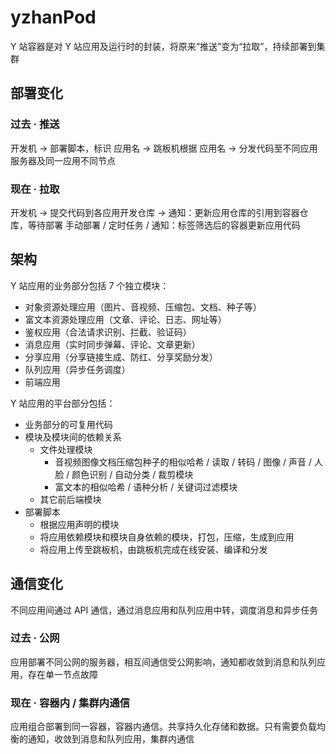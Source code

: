 # yzhanPod
Y 站容器是对 Y 站应用及运行时的封装，将原来“推送”变为“拉取”，持续部署到集群
## 部署变化
### 过去 · 推送
开发机 → 部署脚本，标识 应用名 → 跳板机根据 应用名 → 分发代码至不同应用服务器及同一应用不同节点
### 现在 · 拉取
开发机 → 提交代码到各应用开发仓库 → 通知：更新应用仓库的引用到容器仓库，等待部署
手动部署 / 定时任务 / 通知：标签筛选后的容器更新应用代码

## 架构
Y 站应用的业务部分包括 7 个独立模块：
- 对象资源处理应用（图片、音视频、压缩包、文档、种子等）
- 富文本资源处理应用（文章、评论、日志、网址等）
- 鉴权应用（合法请求识别、拦截、验证码）
- 消息应用（实时同步弹幕、评论、文章更新）
- 分享应用（分享链接生成、防红、分享奖励分发）
- 队列应用（异步任务调度）
- 前端应用

Y 站应用的平台部分包括：
- 业务部分的可复用代码
- 模块及模块间的依赖关系
  - 文件处理模块
    - 音视频图像文档压缩包种子的相似哈希 / 读取 / 转码 / 图像 / 声音 / 人脸 / 颜色识别 / 自动分类 / 裁剪模块
    - 富文本的相似哈希 / 语种分析 / 关键词过滤模块
  - 其它前后端模块
- 部署脚本
  - 根据应用声明的模块
  - 将应用依赖模块和模块自身依赖的模块，打包，压缩，生成到应用
  - 将应用上传至跳板机，由跳板机完成在线安装、编译和分发

## 通信变化
不同应用间通过 API 通信，通过消息应用和队列应用中转，调度消息和异步任务
### 过去 · 公网
应用部署不同公网的服务器，相互间通信受公网影响，通知都收敛到消息和队列应用，存在单一节点故障
### 现在 · 容器内 / 集群内通信
应用组合部署到同一容器，容器内通信。共享持久化存储和数据。只有需要负载均衡的通知，收敛到消息和队列应用，集群内通信